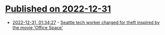 # [Published on 2022-12-31](index.md)

* [2022-12-31, 01:34:27](https://news.ycombinator.com/item?id=34192427) - [Seattle tech worker charged for theft inspired by the movie 'Office Space'](https://komonews.com/news/local/seattle-tech-worker-charged-for-theft-inspired-by-the-movie-office-space)

